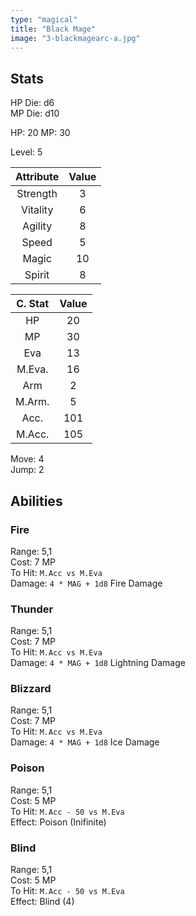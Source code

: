 ```yaml
---
type: "magical"
title: "Black Mage"
image: "3-blackmagearc-a.jpg"
---
```


## Stats 

HP Die: d6  
MP Die: d10

HP: 20
MP: 30

Level: 5

| Attribute | Value |
|:---------:|:-----:|
| Strength  |   3   |
| Vitality  |   6   |
| Agility   |   8   |
| Speed     |   5   |
| Magic     |   10  |
| Spirit    |   8   |

| C. Stat | Value |
|:-------:|:-----:|
|HP       |   20  |
|MP       |   30  |
|Eva      |   13  |
|M.Eva.   |   16  |
|Arm      |   2   |
|M.Arm.   |   5   |
|Acc.     |  101  |
|M.Acc.   |  105  |

Move: 4  
Jump: 2

## Abilities

### Fire
Range: 5,1  
Cost: 7 MP  
To Hit: `M.Acc vs M.Eva`  
Damage: `4 * MAG + 1d8` Fire Damage  

### Thunder
Range: 5,1  
Cost: 7 MP  
To Hit: `M.Acc vs M.Eva`  
Damage: `4 * MAG + 1d8` Lightning Damage  

### Blizzard
Range: 5,1  
Cost: 7 MP  
To Hit: `M.Acc vs M.Eva`  
Damage: `4 * MAG + 1d8` Ice Damage  

### Poison
Range: 5,1  
Cost: 5 MP  
To Hit: `M.Acc - 50 vs M.Eva`  
Effect: Poison (Inifinite)  

### Blind
Range: 5,1  
Cost: 5 MP  
To Hit: `M.Acc - 50 vs M.Eva`  
Effect: Blind (4)  
